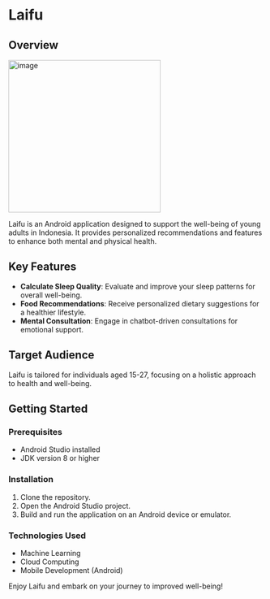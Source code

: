 # Laifu

## Overview
<img src="[/img/contact.png](https://github.com/ZulfikarPra/Laifu-Bangkit/assets/74854837/7cd7f28a-f4f5-4622-840e-c30f813a7687)" alt="image" width="300" height="auto">

Laifu is an Android application designed to support the well-being of young adults in Indonesia. It provides personalized recommendations and features to enhance both mental and physical health.

## Key Features

- **Calculate Sleep Quality**: Evaluate and improve your sleep patterns for overall well-being.
- **Food Recommendations**: Receive personalized dietary suggestions for a healthier lifestyle.
- **Mental Consultation**: Engage in chatbot-driven consultations for emotional support.

## Target Audience

Laifu is tailored for individuals aged 15-27, focusing on a holistic approach to health and well-being.

## Getting Started

### Prerequisites

- Android Studio installed
- JDK version 8 or higher

### Installation

1. Clone the repository.
2. Open the Android Studio project.
3. Build and run the application on an Android device or emulator.

### Technologies Used

- Machine Learning
- Cloud Computing
- Mobile Development (Android)

Enjoy Laifu and embark on your journey to improved well-being!
